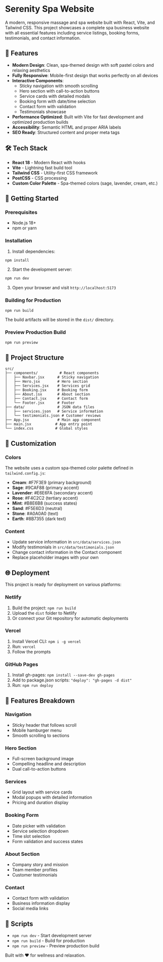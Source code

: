 # Serenity Spa Website

A modern, responsive massage and spa website built with React, Vite, and Tailwind CSS. This project showcases a complete spa business website with all essential features including service listings, booking forms, testimonials, and contact information.

## 🌟 Features

- **Modern Design**: Clean, spa-themed design with soft pastel colors and relaxing aesthetics
- **Fully Responsive**: Mobile-first design that works perfectly on all devices
- **Interactive Components**: 
  - Sticky navigation with smooth scrolling
  - Hero section with call-to-action buttons
  - Service cards with detailed modals
  - Booking form with date/time selection
  - Contact form with validation
  - Testimonials showcase
- **Performance Optimized**: Built with Vite for fast development and optimized production builds
- **Accessibility**: Semantic HTML and proper ARIA labels
- **SEO Ready**: Structured content and proper meta tags

## 🛠 Tech Stack

- **React 18** - Modern React with hooks
- **Vite** - Lightning fast build tool
- **Tailwind CSS** - Utility-first CSS framework
- **PostCSS** - CSS processing
- **Custom Color Palette** - Spa-themed colors (sage, lavender, cream, etc.)

## 🚀 Getting Started

### Prerequisites
- Node.js 18+ 
- npm or yarn

### Installation

1. Install dependencies:
```bash
npm install
```

2. Start the development server:
```bash
npm run dev
```

3. Open your browser and visit `http://localhost:5173`

### Building for Production

```bash
npm run build
```

The build artifacts will be stored in the `dist/` directory.

### Preview Production Build

```bash
npm run preview
```

## 📁 Project Structure

```
src/
├── components/          # React components
│   ├── Navbar.jsx      # Sticky navigation
│   ├── Hero.jsx        # Hero section
│   ├── Services.jsx    # Services grid
│   ├── Booking.jsx     # Booking form
│   ├── About.jsx       # About section
│   ├── Contact.jsx     # Contact form
│   └── Footer.jsx      # Footer
├── data/               # JSON data files
│   ├── services.json   # Service information
│   └── testimonials.json # Customer reviews
├── App.jsx             # Main app component
├── main.jsx           # App entry point
└── index.css          # Global styles
```

## 🎨 Customization

### Colors
The website uses a custom spa-themed color palette defined in `tailwind.config.js`:

- **Cream**: #F7F3E9 (primary background)
- **Sage**: #9CAF88 (primary accent)
- **Lavender**: #E6E6FA (secondary accent)
- **Rose**: #F4C2C2 (tertiary accent)
- **Mint**: #B8E6B8 (success states)
- **Sand**: #F5E6D3 (neutral)
- **Stone**: #A0A0A0 (text)
- **Earth**: #8B7355 (dark text)

### Content
- Update service information in `src/data/services.json`
- Modify testimonials in `src/data/testimonials.json`
- Change contact information in the Contact component
- Replace placeholder images with your own

## 🌐 Deployment

This project is ready for deployment on various platforms:

### Netlify
1. Build the project: `npm run build`
2. Upload the `dist` folder to Netlify
3. Or connect your Git repository for automatic deployments

### Vercel
1. Install Vercel CLI: `npm i -g vercel`
2. Run: `vercel`
3. Follow the prompts

### GitHub Pages
1. Install gh-pages: `npm install --save-dev gh-pages`
2. Add to package.json scripts: `"deploy": "gh-pages -d dist"`
3. Run: `npm run deploy`

## 📱 Features Breakdown

### Navigation
- Sticky header that follows scroll
- Mobile hamburger menu
- Smooth scrolling to sections

### Hero Section
- Full-screen background image
- Compelling headline and description
- Dual call-to-action buttons

### Services
- Grid layout with service cards
- Modal popups with detailed information
- Pricing and duration display

### Booking Form
- Date picker with validation
- Service selection dropdown
- Time slot selection
- Form validation and success states

### About Section
- Company story and mission
- Team member profiles
- Customer testimonials

### Contact
- Contact form with validation
- Business information display
- Social media links

## 🔧 Scripts

- `npm run dev` - Start development server
- `npm run build` - Build for production
- `npm run preview` - Preview production build

Built with ❤️ for wellness and relaxation.
